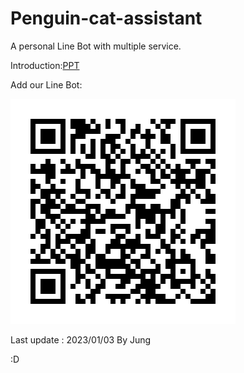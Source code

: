 # Penguin-cat-assistant
A personal Line Bot with multiple service. 

Introduction:[PPT](https://docs.google.com/presentation/d/1ox3w9oFhcbxOHeM2i33KwAgCBrVd9R2cNLmD7nSxDGE/edit?usp=sharing)

Add our Line Bot:

![image](https://github.com/Jung217/Penguin-cat-assistant/blob/main/pic/Line.png)

Last update : 2023/01/03 By Jung 

:D